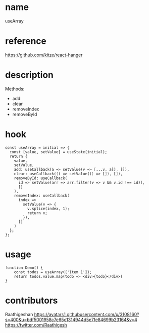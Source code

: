 # name

useArray

# reference

https://github.com/kitze/react-hanger

# description

Methods:

- add
- clear
- removeIndex
- removeById

# hook

```
const useArray = initial => {
  const [value, setValue] = useState(initial);
  return {
    value,
    setValue,
    add: useCallback(a => setValue(v => [...v, a]), []),
    clear: useCallback(() => setValue(() => []), []),
    removeById: useCallback(
      id => setValue(arr => arr.filter(v => v && v.id !== id)),
      []
    ),
    removeIndex: useCallback(
      index =>
        setValue(v => {
          v.splice(index, 1);
          return v;
        }),
      []
    )
  };
};
```

# usage

```
function Demo() {
    const todos = useArray(['Item 1']);
    return todos.value.map(todo => <div>{todo}</div>)
}
```

# contributors

Raathigeshan
https://avatars1.githubusercontent.com/u/3108160?s=400&u=bdf5001958c7e65c1314944d5e7fe84699b23164&v=4
https://twitter.com/Raathigesh
